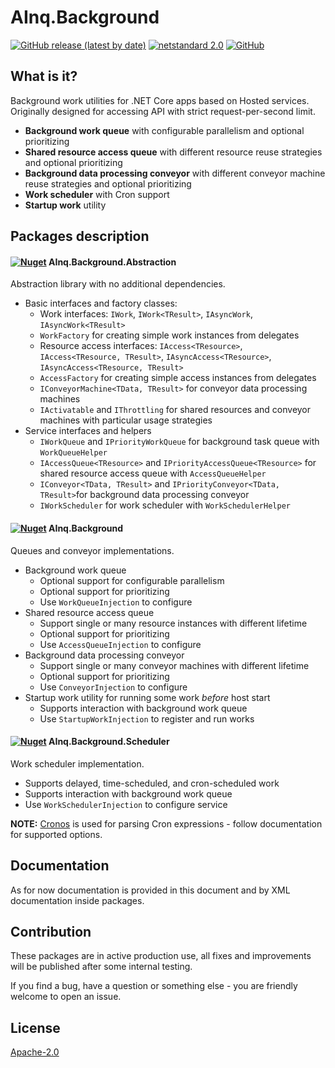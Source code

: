 # AInq.Background

[![GitHub release (latest by date)](https://img.shields.io/github/v/release/andryushchenko/AInq.Background)](https://github.com/andryushchenko/AInq.Background/releases) [![netstandard 2.0](https://img.shields.io/badge/netstandard-2.0-blue.svg)](https://docs.microsoft.com/en-us/dotnet/standard/net-standard) [![GitHub](https://img.shields.io/github/license/andryushchenko/AInq.Background)](LICENSE)

## What is it?

Background work utilities for .NET Core apps based on Hosted services. Originally designed for accessing API with strict request-per-second limit.

- **Background work queue** with configurable parallelism and optional prioritizing
- **Shared resource access queue** with different resource reuse strategies and optional prioritizing 
- **Background data processing conveyor** with different conveyor machine reuse strategies and optional prioritizing
- **Work scheduler** with Cron support
- **Startup work** utility

## Packages description
#### [![Nuget](https://img.shields.io/nuget/v/AInq.Background.Abstraction)](https://www.nuget.org/packages/AInq.Background.Abstraction/) AInq.Background.Abstraction

Abstraction library with no additional dependencies.

- Basic interfaces and factory classes:
    - Work interfaces: `IWork`, `IWork<TResult>`, `IAsyncWork`, `IAsyncWork<TResult>`
    - `WorkFactory` for creating simple work instances from delegates
    - Resource access interfaces: `IAccess<TResource>`, `IAccess<TResource, TResult>`, `IAsyncAccess<TResource>`, `IAsyncAccess<TResource, TResult>`
    - `AccessFactory` for creating simple access instances from delegates
    - `IConveyorMachine<TData, TResult>` for conveyor data processing machines
    - `IActivatable` and `IThrottling` for shared resources and conveyor machines with particular usage strategies
- Service interfaces and helpers
    - `IWorkQueue` and `IPriorityWorkQueue` for background task queue with `WorkQueueHelper`
    - `IAccessQueue<TResource>` and `IPriorityAccessQueue<TResource>` for shared resource access queue with `AccessQueueHelper`
    - `IConveyor<TData, TResult>` and `IPriorityConveyor<TData, TResult>`for background data processing conveyor
    - `IWorkScheduler` for work scheduler with `WorkSchedulerHelper`

#### [![Nuget](https://img.shields.io/nuget/v/AInq.Background)](https://www.nuget.org/packages/AInq.Background/) AInq.Background

Queues and conveyor implementations.

- Background work queue
    - Optional support for configurable parallelism
    - Optional support for prioritizing
    - Use `WorkQueueInjection` to configure
- Shared resource access queue
    - Support single or many resource instances with different lifetime
    - Optional support for prioritizing
    - Use `AccessQueueInjection` to configure
- Background data processing conveyor
    - Support single or many conveyor machines with different lifetime
    - Optional support for prioritizing
    - Use `ConveyorInjection` to configure
- Startup work utility for running some work *before* host start
    - Supports interaction with background work queue
    - Use `StartupWorkInjection` to register and run works

#### [![Nuget](https://img.shields.io/nuget/v/AInq.Background.Scheduler)](https://www.nuget.org/packages/AInq.Background.Scheduler/) AInq.Background.Scheduler

Work scheduler implementation.

- Supports delayed, time-scheduled, and cron-scheduled work
- Supports interaction with background work queue
- Use `WorkSchedulerInjection` to configure service

**NOTE:** [Cronos](https://github.com/HangfireIO/Cronos) is used for parsing Cron expressions - follow documentation for supported options.

## Documentation

As for now documentation is provided in this document and by XML documentation inside packages.

## Contribution

These packages are in active production use, all fixes and improvements will be published after some internal testing.

If you find a bug, have a question or something else - you are friendly welcome to open an issue.

## License
[Apache-2.0](LICENSE)

